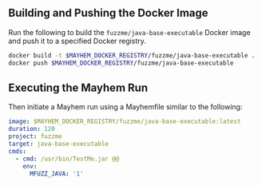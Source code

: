 ## Building and Pushing the Docker Image

Run the following to build the `fuzzme/java-base-executable` Docker image and push it to a specified Docker registry.

```sh
docker build -t $MAYHEM_DOCKER_REGISTRY/fuzzme/java-base-executable .
docker push $MAYHEM_DOCKER_REGISTRY/fuzzme/java-base-executable
```

## Executing the Mayhem Run

Then initiate a Mayhem run using a Mayhemfile similar to the following:

```yaml
image: $MAYHEM_DOCKER_REGISTRY/fuzzme/java-base-executable:latest
duration: 120
project: fuzzme
target: java-base-executable
cmds:
  - cmd: /usr/bin/TestMe.jar @@
    env:
      MFUZZ_JAVA: '1'
```